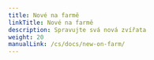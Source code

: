 ```yaml
---
title: Nové na farmě
linkTitle: Nové na farmě
description: Spravujte svá nová zvířata
weight: 20
manualLink: /cs/docs/new-on-farm/
---
```

<script>
  window.location.href = "/cs/docs/new-on-farm/";
</script>
